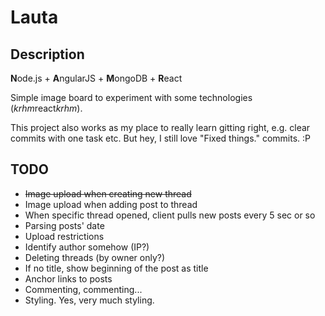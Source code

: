 # Lauta

## Description

**N**ode.js + **A**ngularJS + **M**ongoDB + **R**eact

Simple image board to experiment with some technologies (*krhm*react*krhm*).

This project also works as my place to really learn gitting right, e.g. clear commits with one task etc.
But hey, I still love "Fixed things." commits. :P


## TODO

* <del>Image upload when creating new thread</del>
* Image upload when adding post to thread
* When specific thread opened, client pulls new posts every 5 sec or so
* Parsing posts' date
* Upload restrictions
* Identify author somehow (IP?)
* Deleting threads (by owner only?)
* If no title, show beginning of the post as title
* Anchor links to posts
* Commenting, commenting...
* Styling. Yes, very much styling.
